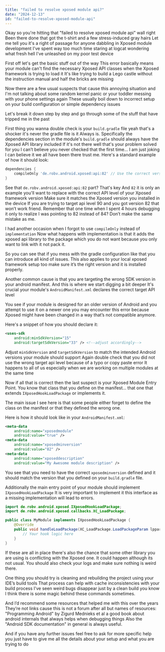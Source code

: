 ```yaml
---
title: "failed to resolve xposed module api?"
date: "2024-12-13"
id: "failed-to-resolve-xposed-module-api"
---
```


Okay so you're hitting that "failed to resolve xposed module api" wall right Been there done that got the t-shirt and a few stress-induced gray hairs Let me tell you it's a right of passage for anyone dabbling in Xposed module development I've spent way too much time staring at logcat wondering what fresh hell I've unleashed on my poor test device

First off let's get the basic stuff out of the way This error basically means your module can't find the necessary Xposed API classes when the Xposed framework is trying to load it It's like trying to build a Lego castle without the instruction manual and half the bricks are missing

Now there are a few usual suspects that cause this annoying situation and I'm not talking about some random kernel panic or your toddler messing with your phone settings again These usually boil down to incorrect setup on your build configuration or simple dependency issues

Let's break it down step by step and go through some of the stuff that have tripped me in the past

First thing you wanna double check is your `build.gradle` file yeah that's a shocker it's never the gradle file is it Always is. Specifically the dependencies section in the module's `build.gradle` should always have the Xposed API library included If it's not there well that's your problem solved for you I can’t believe you never checked that the first time… I am just joking I can believe it we all have been there trust me. Here's a standard example of how it should look:

```gradle
dependencies {
    compileOnly 'de.robv.android.xposed:api:82' // Use the correct version of API
}
```

See that `de.robv.android.xposed:api:82` part? That's key And `82` it is only an example you'll want to replace with the correct API level of your Xposed framework version Make sure it matches the Xposed version you installed in the device If you are trying to target api level 90 and you got version 82 that won’t work friend. Remember that one time when I spent 4 hours debugging it only to realize I was pointing to 82 instead of 84? Don’t make the same mistake as me.

I had another occasion when I forgot to use `compileOnly` instead of `implementation` Now what happens with implementation is that it adds the xposed api library to the package which you do not want because you only want to link with it not pack it.

So you can see that if you mess with the gradle configuration like that you can introduce all kind of issues. This also applies to your local xposed framework setup too make sure it’s the right version and it is installed properly.

Another common cause is that you are targeting the wrong SDK version in your android manifest. And this is where we start digging a bit deeper It's crucial your module's `AndroidManifest.xml` declares the correct target API level

You see if your module is designed for an older version of Android and you attempt to use it on a newer one you may encounter this error because Xposed might have been changed in a way that’s not compatible anymore.

Here's a snippet of how you should declare it:

```xml
<uses-sdk
    android:minSdkVersion="15"
    android:targetSdkVersion="33" /> <!--adjust accordingly-->
```

Adjust `minSdkVersion` and `targetSdkVersion` to match the intended Android versions your module should support Again double check that you did not use the wrong target api level because of a typo or copy paste error It happens to all of us especially when we are working on multiple modules at the same time

Now if all that is correct then the last suspect is your Xposed Module Entry Point. You know that class that you define on the manifest… that one that extends `IXposedHookLoadPackage` or implements it.

The main issue I see here is that some people either forget to define the class on the manifest or that they defined the wrong one.

Here is how it should look like in your `AndroidManifest.xml`:

```xml
<meta-data
    android:name="xposedmodule"
    android:value="true" />
<meta-data
    android:name="xposedminversion"
    android:value="82" />
<meta-data
    android:name="xposeddescription"
    android:value="My Awesome module description" />
```

You see that you need to have the correct `xposedminversion` defined and it should match the version that you defined on your `build.gradle` file.

Additionally the main entry point of your module should implement `IXposedHookLoadPackage` It is very important to implement it this interface as a missing implementation will lead to errors.

```java
import de.robv.android.xposed.IXposedHookLoadPackage;
import de.robv.android.xposed.callbacks.XC_LoadPackage;

public class MyModule implements IXposedHookLoadPackage {
    @Override
    public void handleLoadPackage(XC_LoadPackage.LoadPackageParam lpparam) throws Throwable {
        // Your hook logic here
    }
}
```

If these are all in place there's also the chance that some other library you are using is conflicting with the Xposed one. It could happen although its not usual. You should also check your logs and make sure nothing is weird there.

One thing you should try is cleaning and rebuilding the project using your IDE’s build tools That process can help with cache inconsistencies with your build process I've seen weird bugs disappear just by a clean build you know I think there is some magic behind these commands sometimes.

And I’d recommend some resources that helped me with this over the years They’re not links cause this is not a forum after all but names of resources:
"Programming Android" by Zigurd Mednieks et al a good book about android internals that always helps when debugging things
Also the "Android SDK documentation" in general is always useful.

And if you have any further issues feel free to ask for more specific help you just have to give me all the details about your setup and what you are trying to do
